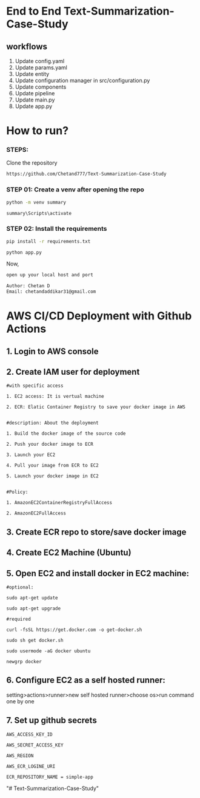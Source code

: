 # End to End Text-Summarization-Case-Study

## workflows
1. Update config.yaml
2. Update params.yaml
3. Update entity
4. Update configuration manager in src/configuration.py
5. Update components
6. Update pipeline
7. Update main.py
8. Update app.py


# How to run?
### STEPS:

Clone the repository

```cmd
https://github.com/Chetand777/Text-Summarization-Case-Study
```

### STEP 01: Create a venv after opening the repo

```cmd
python -m venv summary
```

```cmd
summary\Scripts\activate
```

### STEP 02: Install the requirements
```cmd
pip install -r requirements.txt
```

```cmd
python app.py
```

Now,
```cmd
open up your local host and port
```


```cmd
Author: Chetan D
Email: chetandaddikar31@gmail.com

```

# AWS CI/CD Deployment with Github Actions

## 1. Login to AWS console

## 2. Create IAM user for deployment

    #with specific access

    1. EC2 access: It is vertual machine

    2. ECR: Elatic Container Registry to save your docker image in AWS


    #description: About the deployment

    1. Build the docker image of the source code

    2. Push your docker image to ECR

    3. Launch your EC2

    4. Pull your image from ECR to EC2

    5. Launch your docker image in EC2


    #Policy:

    1. AmazonEC2ContainerRegistryFullAccess

    2. AmazonEC2FullAccess


## 3. Create ECR repo to store/save docker image


## 4. Create EC2 Machine (Ubuntu)


## 5. Open EC2 and install docker in EC2 machine:


    #optional:

    sudo apt-get update

    sudo apt-get upgrade

    #required

    curl -fsSL https://get.docker.com -o get-docker.sh

    sudo sh get docker.sh

    sudo usermode -aG docker ubuntu

    newgrp docker


## 6. Configure EC2 as a self hosted runner:

setting>actions>runner>new self hosted runner>choose os>run command one by one


## 7. Set up github secrets

    AWS_ACCESS_KEY_ID

    AWS_SECRET_ACCESS_KEY

    AWS_REGION

    AWS_ECR_LOGINE_URI

    ECR_REPOSITORY_NAME = simple-app






"# Text-Summarization-Case-Study" 
